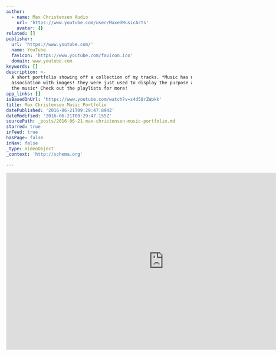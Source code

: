 ```yaml
---
author:
  - name: Max Christensen Audio
    url: 'https://www.youtube.com/user/MaxedMusicArts'
    avatar: {}
related: []
publisher:
  url: 'https://www.youtube.com/'
  name: YouTube
  favicon: 'https://www.youtube.com/favicon.ico'
  domain: www.youtube.com
keywords: []
description: >-
  A short portfolio showing off a collection of my tracks. *Music has no
  association with images! They were just used to display the purpose and use of
  the music* Check out the playlists for more!
app_links: []
isBasedOnUrl: 'https://www.youtube.com/watch?v=s4d58rZWpkk'
title: Max Christensen Music Portfolio
datePublished: '2016-06-21T09:29:47.894Z'
dateModified: '2016-06-21T09:29:47.155Z'
sourcePath: _posts/2016-06-21-max-christensen-music-portfolio.md
starred: true
inFeed: true
hasPage: false
inNav: false
_type: VideoObject
_context: 'http://schema.org'

---
```

<iframe src="https://cdn.embedly.com/widgets/media.html?src=https%3A%2F%2Fwww.youtube.com%2Fembed%2Fs4d58rZWpkk%3Ffeature%3Doembed&amp;url=http%3A%2F%2Fwww.youtube.com%2Fwatch%3Fv%3Ds4d58rZWpkk&amp;image=https%3A%2F%2Fi.ytimg.com%2Fvi%2Fs4d58rZWpkk%2Fhqdefault.jpg&amp;key=b7d04c9b404c499eba89ee7072e1c4f7&amp;type=text%2Fhtml&amp;schema=youtube" width="854" height="480" scrolling="no" frameborder="0" allowfullscreen="" style=""></iframe>